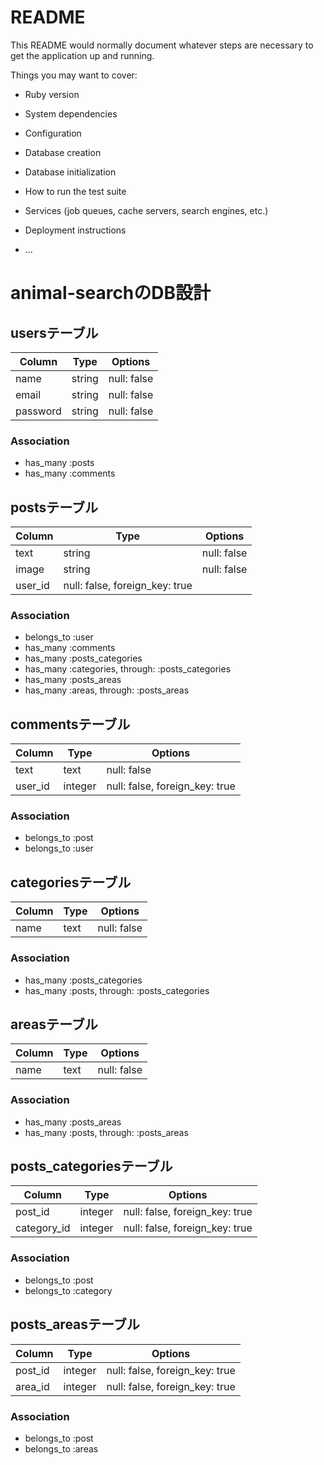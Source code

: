 # README

This README would normally document whatever steps are necessary to get the
application up and running.

Things you may want to cover:

* Ruby version

* System dependencies

* Configuration

* Database creation

* Database initialization

* How to run the test suite

* Services (job queues, cache servers, search engines, etc.)

* Deployment instructions

* ...

# animal-searchのDB設計

## usersテーブル
|Column|Type|Options|
|------|----|-------|
|name|string|null: false|
|email|string|null: false|
|password|string|null: false|
### Association
- has_many :posts
- has_many :comments

## postsテーブル
|Column|Type|Options|
|------|----|-------|
|text|string|null: false|
|image|string|null: false|
|user_id|null: false, foreign_key: true|
### Association
- belongs_to :user
- has_many :comments
- has_many :posts_categories
- has_many :categories, through: :posts_categories
- has_many :posts_areas
- has_many :areas, through: :posts_areas

## commentsテーブル
|Column|Type|Options|
|------|----|-------|
|text|text|null: false|
|user_id|integer|null: false, foreign_key: true|
### Association
- belongs_to :post
- belongs_to :user

## categoriesテーブル
|Column|Type|Options|
|------|----|-------|
|name|text|null: false|
### Association
- has_many :posts_categories
- has_many :posts, through: :posts_categories

## areasテーブル
|Column|Type|Options|
|------|----|-------|
|name|text|null: false|
### Association
- has_many :posts_areas
- has_many :posts, through: :posts_areas

## posts_categoriesテーブル
|Column|Type|Options|
|------|----|-------|
|post_id|integer|null: false, foreign_key: true|
|category_id|integer|null: false, foreign_key: true|
### Association
- belongs_to :post
- belongs_to :category

## posts_areasテーブル
|Column|Type|Options|
|------|----|-------|
|post_id|integer|null: false, foreign_key: true|
|area_id|integer|null: false, foreign_key: true|
### Association
- belongs_to :post
- belongs_to :areas